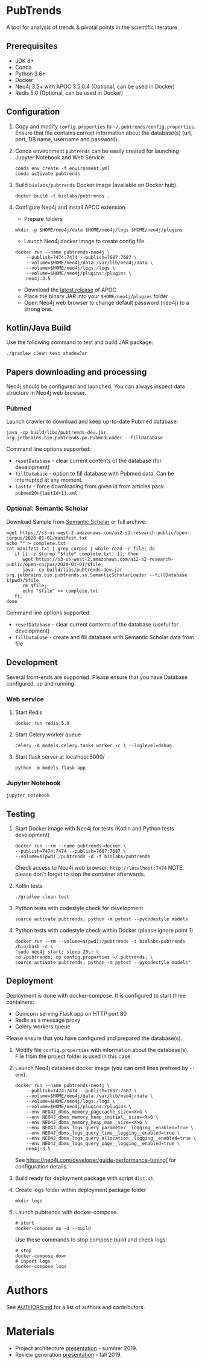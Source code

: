 PubTrends
=========

A tool for analysis of trends & pivotal points in the scientific literature.

## Prerequisites

* JDK 8+
* Conda
* Python 3.6+
* Docker
* Neo4j 3.5+ with APOC 3.5.0.4 (Optional, can be used in Docker)
* Redis 5.0 (Optional, can be used in Docker)

## Configuration

1. Copy and modify `config.properties` to `~/.pubtrends/config.properties`.\
Ensure that file contains correct information about the database(s) (url, port, DB name, username and password).

2. Conda environment `pubtrends` can be easily created for launching Jupyter Notebook and Web Service:

    ```
    conda env create -f environment.yml
    conda activate pubtrends
    ```

3. Build `biolabs/pubtrends` Docker image (available on Docker hub).
    ```
    docker build -t biolabs/pubtrends .
    ```

4. Configure Neo4j and install APOC extension.
    * Prepare folders
    ```
    mkdir -p $HOME/neo4j/data $HOME/neo4j/logs $HOME/neo4j/plugins
    ```
    * Launch Neo4j docker image to create config file.
    ```
    docker run --name pubtrends-neo4j \
        --publish=7474:7474 --publish=7687:7687 \
        --volume=$HOME/neo4j/data:/var/lib/neo4j/data \
        --volume=$HOME/neo4j/logs:/logs \
        --volume=$HOME/neo4j/plugins:/plugins \
        neo4j:3.5
    ```
   * Download the [latest release](https://github.com/neo4j-contrib/neo4j-apoc-procedures/releases/tag/3.5.0.4) of APOC
   * Place the binary JAR into your `$HOME/neo4j/plugins` folder
   * Open Neo4j web browser to change default password (neo4j) to a strong one.


## Kotlin/Java Build

Use the following command to test and build JAR package:

   ```
   ./gradlew clean test shadowJar
   ```

## Papers downloading and processing

Neo4j should be configured and launched.
You can always inspect data structure in Neo4j web browser.

### Pubmed

Launch crawler to download and keep up-to-date Pubmed database:

   ```
   java -cp build/libs/pubtrends-dev.jar org.jetbrains.bio.pubtrends.pm.PubmedLoader --fillDatabase
   ``` 
   
   Command line options supported:
   * `resetDatabase` - clear current contents of the database (for development)
   * `fillDatabase` - option to fill database with Pubmed data. Can be interrupted at any moment.
   * `lastId` - force downloading from given id from articles pack `pubmed20n{lastId+1}.xml`. 
   

### Optional: Semantic Scholar


Download Sample from [Semantic Scholar](https://www.semanticscholar.org/) or full archive. 
   ```
   wget https://s3-us-west-2.amazonaws.com/ai2-s2-research-public/open-corpus/2020-01-01/manifest.txt
   echo "" > complete.txt
   cat manifest.txt | grep corpus | while read -r file; do 
      if [[ -z $(grep "$file" complete.txt) ]]; then
         wget https://s3-us-west-2.amazonaws.com/ai2-s2-research-public/open-corpus/2020-01-01/$file;
         java -cp build/libs/pubtrends-dev.jar org.jetbrains.bio.pubtrends.ss.SemanticScholarLoader --fillDatabase $(pwd)/$file
         rm $file;
         echo "$file" >> complete.txt
      fi;
   done
   ```

   Command line options supported:
   * `resetDatabase` - clear current contents of the database (useful for development) 
   * `fillDatabase` - create and fill database with Semantic Scholar data from file


## Development

Several front-ends are supported.
Please ensure that you have Database configured, up and running.

### Web service

1. Start Redis
    ```
    docker run redis:5.0
    ```
2. Start Celery worker queue
    ```
    celery -A models.celery.tasks worker -c 1 --loglevel=debug
    ```
3. Start flask server at localhost:5000/
    ```
    python -m models.flask-app
    ```    
### Jupyter Notebook
   ```
   jupyter notebook
   ```


## Testing

1. Start Docker image with Neo4j for tests (Kotlin and Python tests development)
    ```
    docker run --rm --name pubtrends-docker \
    --publish=7474:7474 --publish=7687:7687 \
    --volume=$(pwd):/pubtrends -d -t biolabs/pubtrends
    ```

    Check access to Neo4j web browser: `http://localhost:7474`
    NOTE: please don't forget to stop the container afterwards.

2. Kotlin tests

    ```
    ./gradlew clean test
    ```

3. Python tests with codestyle check for development
    
    ```
    source activate pubtrends; python -m pytest --pycodestyle models
    ```

4. Python tests with codestyle check within Docker (please ignore point 1)

    ```
    docker run --rm --volume=$(pwd):/pubtrends -t biolabs/pubtrends /bin/bash -c \
    "sudo neo4j start; sleep 20s; \
    cd /pubtrends; cp config.properties ~/.pubtrends; \
    source activate pubtrends; python -m pytest --pycodestyle models"
    ```

## Deployment

Deployment is done with docker-compose. It is configured to start three containers:
* Gunicorn serving Flask app on HTTP port 80
* Redis as a message proxy
* Celery workers queue

Please ensure that you have configured and prepared the database(s).

1. Modify file `config.properties` with information about the database(s). 
   File from the project folder is used in this case.

2. Launch Neo4j database docker image (you can omit lines prefixed by `--env`).

    ```
    docker run --name pubtrends-neo4j \
        --publish=7474:7474 --publish=7687:7687 \
        --volume=$HOME/neo4j/data:/var/lib/neo4j/data \
        --volume=$HOME/neo4j/logs:/logs \
        --volume=$HOME/neo4j/plugins:/plugins \
        --env NEO4J_dbms_memory_pagecache_size=<X>G \
        --env NEO4J_dbms_memory_heap_initial__size=<X>G \
        --env NEO4J_dbms_memory_heap_max__size=<X>G \
        --env NEO4J_dbms_logs_query_parameter__logging__enabled=true \
        --env NEO4J_dbms_logs_query_time__logging__enabled=true \
        --env NEO4J_dbms_logs_query_allocation__logging__enabled=true \
        --env NEO4J_dbms_logs_query_page__logging__enabled=true \
        neo4j:3.5
    ```
    
   See https://neo4j.com/developer/guide-performance-tuning/ for configuration details.
   
3. Build ready for deployment package with script `dist.sh`.

4. Create logs folder within deployment package folder
   ```
   mkdir logs
   ```

5. Launch pubtrends with docker-compose.
    ```
    # start
    docker-compose up -d --build
    ```
    Use these commands to stop compose build and check logs:
    ```
    # stop
    docker-compose down
    # inpect logs
    docker-compose logs
    ```


# Authors

See [AUTHORS.md](AUTHORS.md) for a list of authors and contributors.

# Materials
* Project architecture [presentation](https://docs.google.com/presentation/d/131qvkEnzzmpx7-I0rz1om6TG7bMBtYwU9T1JNteRIEs/edit?usp=sharing) - summer 2019. 
* Review generation [presentation](https://my.compscicenter.ru/media/projects/2019-autumn/844/presentations/participants.pdf) - fall 2019.
